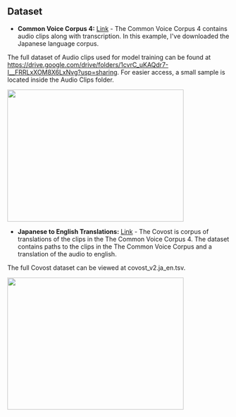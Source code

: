 ## Dataset


- **Common Voice Corpus 4:** [Link](https://commonvoice.mozilla.org/en/datasets) - The Common Voice Corpus 4 contains audio clips along with transcription. In this example, I've downloaded the Japanese language corpus.

The full dataset of Audio clips used for model training can be found at https://drive.google.com/drive/folders/1cvrC_uKAQdr7-I__FRRLxXOM8X6LxNvg?usp=sharing.
For easier access, a small sample is located inside the Audio Clips folder.

<img src="https://github.com/srinath-dittakavi/SearchEngine-Microphone/assets/142838954/6f0248fe-4a88-457b-bfc3-1bd1a26d529f" width="400" height="300">

<br>

- **Japanese to English Translations:** [Link](https://github.com/facebookresearch/covost) - The Covost is corpus of translations of the clips in the The Common Voice Corpus 4. The dataset contains paths to the clips in the The Common Voice Corpus and a translation of the audio to english.

The full Covost dataset can be viewed at covost_v2.ja_en.tsv.


<img src="https://github.com/srinath-dittakavi/SearchEngine-Microphone/assets/142838954/6fc8e141-3e53-4dd2-a94a-86a045ee8450" width="400" height="300">

